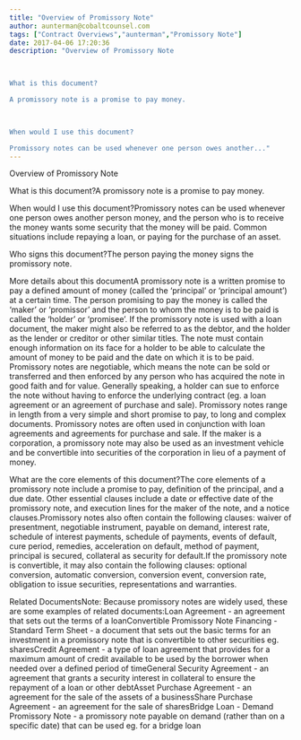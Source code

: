 ```yaml
---
title: "Overview of Promissory Note"
author: aunterman@cobaltcounsel.com
tags: ["Contract Overviews","aunterman","Promissory Note"]
date: 2017-04-06 17:20:36
description: "Overview of Promissory Note

 

What is this document?

A promissory note is a promise to pay money.

 

When would I use this document?

Promissory notes can be used whenever one person owes another..."
---
```


Overview of Promissory Note

 

What is this document?A promissory note is a promise to pay money.

 

When would I use this document?Promissory notes can be used whenever one person owes another person money, and the person who is to receive the money wants some security that the money will be paid. Common situations include repaying a loan, or paying for the purchase of an asset.

 

Who signs this document?The person paying the money signs the promissory note.

 

More details about this documentA promissory note is a written promise to pay a defined amount of money (called the ‘principal’ or ‘principal amount’) at a certain time. The person promising to pay the money is called the ‘maker’ or ‘promissor’ and the person to whom the money is to be paid is called the ‘holder’ or ‘promisee’. If the promissory note is used with a loan document, the maker might also be referred to as the debtor, and the holder as the lender or creditor or other similar titles. The note must contain enough information on its face for a holder to be able to calculate the amount of money to be paid and the date on which it is to be paid. Promissory notes are negotiable, which means the note can be sold or transferred and then enforced by any person who has acquired the note in good faith and for value. Generally speaking, a holder can sue to enforce the note without having to enforce the underlying contract (eg. a loan agreement or an agreement of purchase and sale). Promissory notes range in length from a very simple and short promise to pay, to long and complex documents. Promissory notes are often used in conjunction with loan agreements and agreements for purchase and sale. If the maker is a corporation, a promissory note may also be used as an investment vehicle and be convertible into securities of the corporation in lieu of a payment of money.

 

What are the core elements of this document?The core elements of a promissory note include a promise to pay, definition of the principal, and a due date. Other essential clauses include a date or effective date of the promissory note, and execution lines for the maker of the note, and a notice clauses.Promissory notes also often contain the following clauses: waiver of presentment, negotiable instrument, payable on demand, interest rate, schedule of interest payments, schedule of payments, events of default, cure period, remedies, acceleration on default, method of payment, principal is secured, collateral as security for default.If the promissory note is convertible, it may also contain the following clauses: optional conversion, automatic conversion, conversion event, conversion rate, obligation to issue securities, representations and warranties.

 

Related DocumentsNote: Because promissory notes are widely used, these are some examples of related documents:Loan Agreement - an agreement that sets out the terms of a loanConvertible Promissory Note Financing - Standard Term Sheet - a document that sets out the basic terms for an investment in a promissory note that is convertible to other securities eg. sharesCredit Agreement - a type of loan agreement that provides for a maximum amount of credit available to be used by the borrower when needed over a defined period of timeGeneral Security Agreement - an agreement that grants a security interest in collateral to ensure the repayment of a loan or other debtAsset Purchase Agreement - an agreement for the sale of the assets of a businessShare Purchase Agreement - an agreement for the sale of sharesBridge Loan - Demand Promissory Note - a promissory note payable on demand (rather than on a specific date) that can be used eg. for a bridge loan